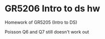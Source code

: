 # GR5206 Intro to ds hw
  Homework of GR5205 (Intro to DS)

 Poisson Q6 and Q7 still doesn't work out
